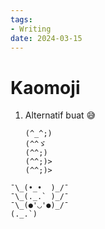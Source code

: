 ```yaml
---
tags:
- Writing
date: 2024-03-15
---
```


# Kaomoji

1. Alternatif buat 😅
   ```
   (^_^;)
   (^^ゞ
   (^^;)
   (^^;)>
   (^^;)>
   ```

```
¯\_(•_•  )_/¯
¯\_(._.` )_/¯
¯\_(●'◡'●)_/¯
(._.`)
```
